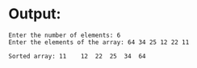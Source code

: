 # Output:

```shell
Enter the number of elements: 6
Enter the elements of the array: 64 34 25 12 22 11

Sorted array: 11	12	22	25	34	64

```